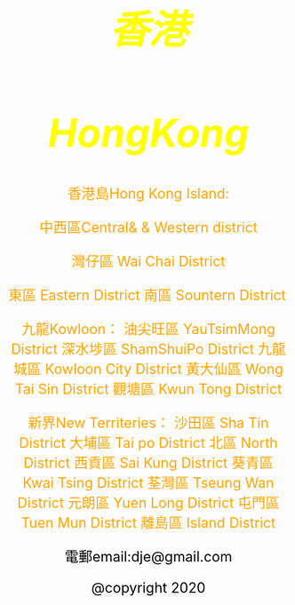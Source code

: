 <style>
body {
  background-image: url('429EA0F6-F280-4D32-8A09-2B69D351C8CC.jpeg');
  background-repeat: no-repeat;
  background-attachment: fixed; 
  background-size: 100% 100%;
}
</style>

<html>

<head>
<style>
body1 {
text-align: center;
font-size: 35px;
}
</style>
</head>

<body1>
<I><h1 style="color:yellow ;">香港</h1></I>
<I><h1 style="color:yellow ;">HongKong</h1></I>
</body1>

<style>
body2 {
text-align: center;
font-size:25px;  

}
</style>

<body2 style="color:orange;">
  <p>香港島Hong Kong Island:</p>
  <p>中西區Central& &  Western district</p>
  <p>灣仔區 Wai Chai District</p>
東區 Eastern District
南區 Sountern District

九龍Kowloon：
油尖旺區 YauTsimMong District
深水埗區 ShamShuiPo District
九龍城區 Kowloon City District
黃大仙區 Wong Tai Sin District
觀塘區 Kwun Tong District

新界New Territeries：
沙田區 Sha Tin District
大埔區 Tai po District
北區 North District
西貢區 Sai Kung District
葵青區 Kwai Tsing District
荃灣區 Tseung Wan District
元朗區 Yuen Long District
屯門區 Tuen Mun District
離島區 Island District
</body2>

<style>
body3 {
text-align: center;
font-size:25px;  
}
</style>

<body3>
<p style="color:black;"> 電郵email:dje@gmail.com </p>
<p style="color:black;"> @copyright 2020 </p>

</body3>

</html>
